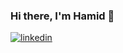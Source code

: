 ### Hi there, I'm Hamid 👋
[![linkedin](https://img.shields.io/static/v1?label=linkedin&message=htavakoli&color=0077b5&logo=linkedin)](https://www.linkedin.com/in/htavakoli/)
